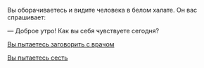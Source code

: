 Вы оборачиваетесь и видите человека в белом халате. Он 
вас спрашивает:

— Доброе утро! Как вы себя чувствуете сегодня?

[Вы пытаетесь заговорить с врачом](no-mouth/no-mouth.md)

[Вы пытаетесь сесть](/only-mind/only-mind.md)
